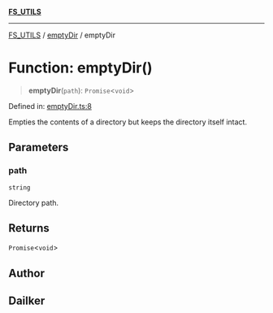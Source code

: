 [**FS_UTILS**](../../README.md)

***

[FS_UTILS](../../README.md) / [emptyDir](../README.md) / emptyDir

# Function: emptyDir()

> **emptyDir**(`path`): `Promise`\<`void`\>

Defined in: [emptyDir.ts:8](https://github.com/dailker/everyutil-js/blob/b3e269da55b7d96c15eb37e98c5c4f6b94f05f6f/src/fs/emptyDir.ts#L8)

Empties the contents of a directory but keeps the directory itself intact.

## Parameters

### path

`string`

Directory path.

## Returns

`Promise`\<`void`\>

## Author

## Dailker
